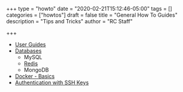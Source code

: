+++
type = "howto"
date = "2020-02-21T15:12:46-05:00"
tags = []
categories = ["howtos"]
draft = false
title = "General How To Guides"
description = "Tips and Tricks"
author = "RC Staff"

+++

- [User Guides](/userinfo/user-guide)
- [Databases](/userinfo/howtos/general/databases)
  - MySQL
  - [Redis](/userinfo/howtos/general/redis)
  - MongoDB
- [Docker - Basics](/userinfo/howtos/general/docker-basics)
- [Authentication with SSH Keys](/userinfo/howtos/general/sshkeys)
